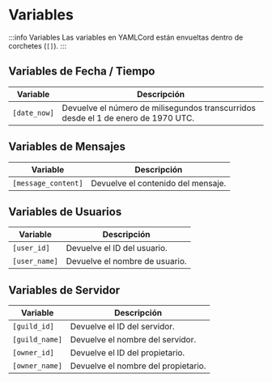 # Variables

:::info Variables
Las variables en YAMLCord están envueltas dentro de corchetes (`[]`).
:::

## Variables de Fecha / Tiempo

| Variable     | Descripción                                                                       |
| ------------ | --------------------------------------------------------------------------------- |
| `[date_now]` | Devuelve el número de milisegundos transcurridos desde el 1 de enero de 1970 UTC. |

## Variables de Mensajes

| Variable            | Descripción                        |
| ------------------- | ---------------------------------- |
| `[message_content]` | Devuelve el contenido del mensaje. |

## Variables de Usuarios

| Variable      | Descripción                    |
| ------------- | ------------------------------ |
| `[user_id]`   | Devuelve el ID del usuario.    |
| `[user_name]` | Devuelve el nombre de usuario. |

## Variables de Servidor

| Variable       | Descripción                         |
| -------------- | ----------------------------------- |
| `[guild_id]`   | Devuelve el ID del servidor.        |
| `[guild_name]` | Devuelve el nombre del servidor.    |
| `[owner_id]`   | Devuelve el ID del propietario.     |
| `[owner_name]` | Devuelve el nombre del propietario. |
